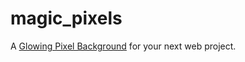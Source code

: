 # magic_pixels

A <a href="https://jillplatts.com/magic_pixels/" target="_blank">Glowing Pixel Background</a> for your next web project. 
